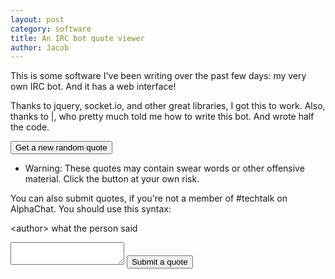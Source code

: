 ```yaml
---
layout: post
category: software
title: An IRC bot quote viewer
author: Jacob
---
```


This is some software I've been writing over the past few days: my very own IRC bot. And it has a web interface!

Thanks to jquery, socket.io, and other great libraries, I got this to work. Also, thanks to &#124;, who pretty much told me how to write this bot. And wrote half the code.

<input type="button" value="Get a new random quote" id="get"/>

<ul id="quotes">
    <li>Warning: These quotes may contain swear words or other offensive material. Click the button at your own risk.</li>
</ul>

<p id="number"/>

You can also submit quotes, if you're not a member of #techtalk on AlphaChat. You should use this syntax:

&lt;author&gt; what the person said

<textarea id="quotebox"></textarea>

<input type="button" value="Submit a quote" id="submit"/>

<script src="http://cdn.jsdelivr.net/socket.io-client/1.3.2/socket.io.min.js"></script>
<script src="http://cdn.jsdelivr.net/jquery/1.11.3/jquery.min.js"></script>
<script type="text/javascript">
    var socket = io('robit.herokuapp.com');

    function sanitize(input){
      return input.replace(/</g, "&lt;").replace(/>/g, "&gt;")
    }

    $(document).ready(function (){

        $("#submit").click(function () {
            socket.emit("submitquote", $("#quotebox").val());
            alert("Quote submitted.");
        });

        $("#get").click(function () {
            socket.emit("getquote");
        });

        socket.on("quote", function(sentQuote){
            $("#quotes").empty();
            sentQuote.chat.forEach(function(entry){
                $("#quotes").append("<li><strong>" + sanitize(entry.nick) + "</strong> - " + sanitize(entry.text) + "</li>");
            });
        });

        socket.on("number", function(number){
            $("#number").text("The counter is currently set to " + number)
        });
    });
</script>
